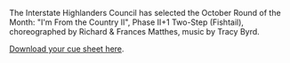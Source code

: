 The Interstate Highlanders Council has selected the October Round of the Month:
"I'm From the Country II", Phase II+1 Two-Step (Fishtail), choreographed by Richard & Frances Matthes, music by Tracy Byrd.

[Download your cue sheet here](https://www.roundalab.org/CuesheetsDL2/I%27m%20From%20the%20Country%20II%2C%20Matthews%2C%20R%26F_Two%20Step_2%2B1.pdf).

